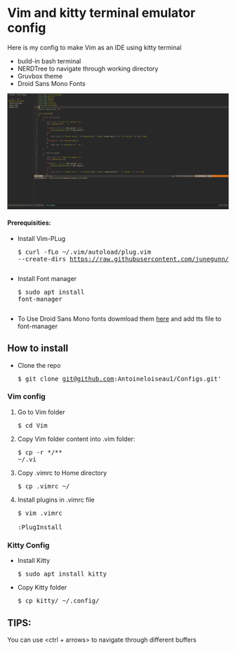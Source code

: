 # Vim and kitty terminal emulator config

Here is my config to make Vim as an IDE using kitty terminal

* build-in bash terminal
* NERDTree to navigate through working directory
* Gruvbox theme
* Droid Sans Mono Fonts
  
  
![Alt text](<Screenshot from 2023-09-28 22-20-35.png>)

#### Prerequisities:

* Install Vim-PLug <pre>$ curl -fLo ~/.vim/autoload/plug.vim --create-dirs https://raw.githubusercontent.com/junegunn/vim-plug/master/plug.vim

* Install Font manager <pre>$ sudo apt install font-manager

* To Use Droid Sans Mono fonts dowmload them [here](https://www.fontsquirrel.com/fonts/download/droid-sans) and add tts file to font-manager

## How to install

* Clone the repo  <pre>$ git clone git@github.com:Antoineloiseau1/Configs.git'

### Vim config

1. Go to Vim folder <pre>$ cd Vim
2. Copy Vim folder content into .vim folder: <pre>$ cp -r \*/** ~/.vi
3. Copy .vimrc to Home directory <pre>$ cp .vimrc ~/
4. Install plugins in .vimrc file <pre>$ vim .vimrc  
:PlugInstall

### Kitty Config

* Install Kitty <pre>$ sudo apt install kitty
* Copy Kitty folder <pre>$ cp kitty/ ~/.config/

## TIPS:

You can use <ctrl + arrows> to navigate through different buffers